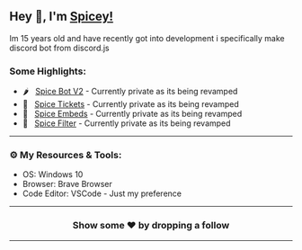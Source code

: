 ## Hey 👋, I'm [Spicey!](https://spicedevelopment.com/)

Im 15 years old and have recently got into development i specifically make discord bot from discord.js

### Some Highlights:

- 🌶️ &nbsp; [Spice Bot V2](https://spicedevelopment.com/store/spicebotv2) - Currently private as its being revamped
- 🎫 &nbsp; [Spice Tickets](https://github.com/SpiceDevelopment/Spice-Tickets) - Currently private as its being revamped
- 📃 &nbsp; [Spice Embeds](https://github.com/SpiceDevelopment/Spice-Embeds) - Currently private as its being revamped
- 🚧 &nbsp; [Spice Filter](https://github.com/SpiceDevelopment/Spice-Filter) - Currently private as its being revamped
---

### ⚙️ My Resources & Tools:

- OS: Windows 10
- Browser: Brave Browser
- Code Editor: VSCode - Just my preference
---

<h3 align=center>Show some ❤️ by dropping a follow</h3>

---

